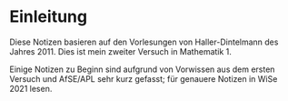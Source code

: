 # Einleitung
Diese Notizen basieren auf den Vorlesungen von Haller-Dintelmann des
Jahres 2011. Dies ist mein zweiter Versuch in Mathematik 1.

Einige Notizen zu Beginn sind aufgrund von Vorwissen aus dem ersten Versuch
und AfSE/APL sehr kurz gefasst; für genauere Notizen in WiSe 2021 lesen.
